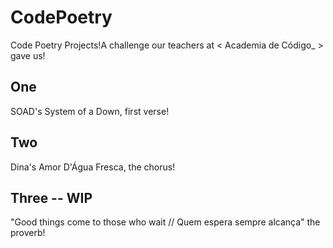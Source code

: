 # CodePoetry
Code Poetry Projects!A challenge our teachers at < Academia de Código_ > gave us!

## One
SOAD's System of a Down, first verse!

## Two
Dina's Amor D'Água Fresca, the chorus!

## Three -- WIP
"Good things come to those who wait // Quem espera sempre alcança" the proverb!

